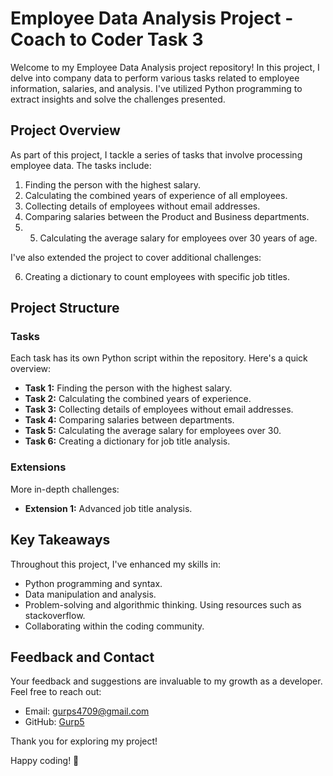 # Employee Data Analysis Project - Coach to Coder Task 3

Welcome to my Employee Data Analysis project repository! In this project, I delve into company data to perform various tasks related to employee information, salaries, and analysis. I've utilized Python programming to extract insights and solve the challenges presented.

## Project Overview

As part of this project, I tackle a series of tasks that involve processing employee data. The tasks include:

1. Finding the person with the highest salary.
2. Calculating the combined years of experience of all employees.
3. Collecting details of employees without email addresses.
4. Comparing salaries between the Product and Business departments.
5. 5. Calculating the average salary for employees over 30 years of age.

I've also extended the project to cover additional challenges:

6. Creating a dictionary to count employees with specific job titles.

## Project Structure

### Tasks

Each task has its own Python script within the repository. Here's a quick overview:

- **Task 1:** Finding the person with the highest salary.
- **Task 2:** Calculating the combined years of experience.
- **Task 3:** Collecting details of employees without email addresses.
- **Task 4:** Comparing salaries between departments.
- **Task 5:** Calculating the average salary for employees over 30.
- **Task 6:** Creating a dictionary for job title analysis.

### Extensions

More in-depth challenges:

- **Extension 1:** Advanced job title analysis.

## Key Takeaways

Throughout this project, I've enhanced my skills in:

- Python programming and syntax.
- Data manipulation and analysis.
- Problem-solving and algorithmic thinking. Using resources such as stackoverflow.
- Collaborating within the coding community.


## Feedback and Contact

Your feedback and suggestions are invaluable to my growth as a developer. Feel free to reach out:

- Email: gurps4709@gmail.com
- GitHub: [Gurp5]((https://github.com/Gurp5))

Thank you for exploring my project!

Happy coding! 🚀
